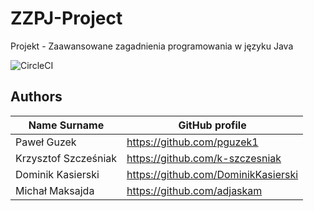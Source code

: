 # ZZPJ-Project
Projekt - Zaawansowane zagadnienia programowania w języku Java

![CircleCI](https://circleci.com/gh/TULbaghia/ZZPJ-Project.svg?style=shield&circle-token=4db16f63f5036b7719fa9b8002a98538f6bd28e2)

## Authors
   
| Name Surname 		        | GitHub profile                           |
| ----------------------- | ---------------------------------------- |
| Paweł Guzek             | https://github.com/pguzek1               |
| Krzysztof Szcześniak    | https://github.com/k-szczesniak          |
| Dominik Kasierski       | https://github.com/DominikKasierski      |
| Michał Maksajda         | https://github.com/adjaskam              |
